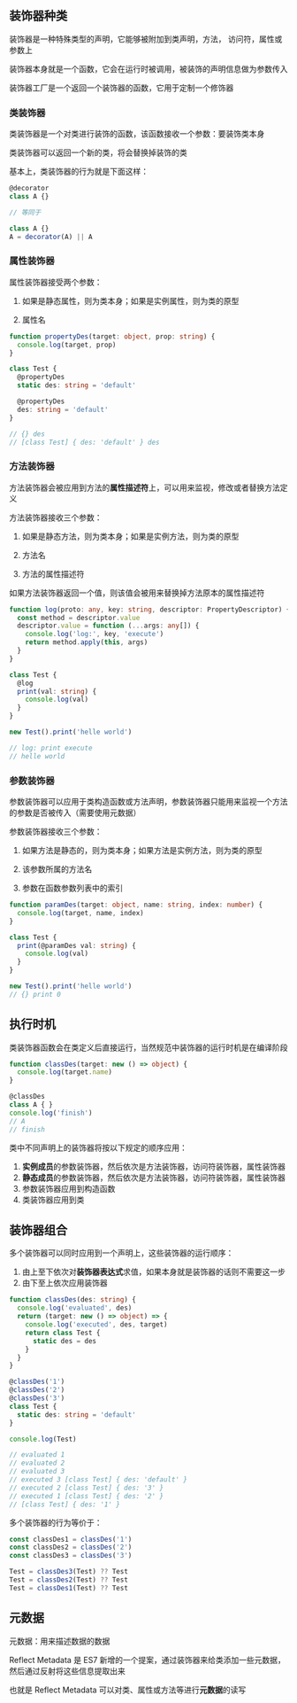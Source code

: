 ## 装饰器种类

装饰器是一种特殊类型的声明，它能够被附加到类声明，方法， 访问符，属性或参数上

装饰器本身就是一个函数，它会在运行时被调用，被装饰的声明信息做为参数传入

装饰器工厂是一个返回一个装饰器的函数，它用于定制一个修饰器

### 类装饰器

类装饰器是一个对类进行装饰的函数，该函数接收一个参数：要装饰类本身

类装饰器可以返回一个新的类，将会替换掉装饰的类

基本上，类装饰器的行为就是下面这样：

```javascript
@decorator
class A {}

// 等同于

class A {}
A = decorator(A) || A
```

### 属性装饰器

属性装饰器接受两个参数：

1. 如果是静态属性，则为类本身；如果是实例属性，则为类的原型

2. 属性名

```typescript
function propertyDes(target: object, prop: string) {
  console.log(target, prop)
}

class Test {
  @propertyDes
  static des: string = 'default'

  @propertyDes
  des: string = 'default'
}

// {} des
// [class Test] { des: 'default' } des
```

### 方法装饰器

方法装饰器会被应用到方法的**属性描述符**上，可以用来监视，修改或者替换方法定义

方法装饰器接收三个参数：

1. 如果是静态方法，则为类本身；如果是实例方法，则为类的原型

2. 方法名

3. 方法的属性描述符

如果方法装饰器返回一个值，则该值会被用来替换掉方法原本的属性描述符

```typescript
function log(proto: any, key: string, descriptor: PropertyDescriptor) {
  const method = descriptor.value
  descriptor.value = function (...args: any[]) {
    console.log('log:', key, 'execute')
    return method.apply(this, args)
  }
}

class Test {
  @log
  print(val: string) {
    console.log(val)
  }
}

new Test().print('helle world')

// log: print execute
// helle world
```

### 参数装饰器

参数装饰器可以应用于类构造函数或方法声明，参数装饰器只能用来监视一个方法的参数是否被传入（需要使用元数据）

参数装饰器接收三个参数：

1. 如果方法是静态的，则为类本身；如果方法是实例方法，则为类的原型

2. 该参数所属的方法名

3. 参数在函数参数列表中的索引

```typescript
function paramDes(target: object, name: string, index: number) {
  console.log(target, name, index)
}

class Test {
  print(@paramDes val: string) {
    console.log(val)
  }
}

new Test().print('helle world')
// {} print 0
```

## 执行时机

类装饰器函数会在类定义后直接运行，当然规范中装饰器的运行时机是在编译阶段

```typescript
function classDes(target: new () => object) {
  console.log(target.name)
}

@classDes
class A { }
console.log('finish')
// A
// finish
```

类中不同声明上的装饰器将按以下规定的顺序应用：

1. **实例成员**的参数装饰器，然后依次是方法装饰器，访问符装饰器，属性装饰器
2. **静态成员**的参数装饰器，然后依次是方法装饰器，访问符装饰器，属性装饰器
3. 参数装饰器应用到构造函数
4. 类装饰器应用到类

## 装饰器组合

多个装饰器可以同时应用到一个声明上，这些装饰器的运行顺序：

1. 由上至下依次对**装饰器表达式**求值，如果本身就是装饰器的话则不需要这一步
2. 由下至上依次应用装饰器

```typescript
function classDes(des: string) {
  console.log('evaluated', des)
  return (target: new () => object) => {
    console.log('executed', des, target)
    return class Test {
      static des = des
    }
  }
}

@classDes('1')
@classDes('2')
@classDes('3')
class Test {
  static des: string = 'default'
}

console.log(Test)

// evaluated 1
// evaluated 2
// evaluated 3
// executed 3 [class Test] { des: 'default' }
// executed 2 [class Test] { des: '3' }
// executed 1 [class Test] { des: '2' }
// [class Test] { des: '1' }
```

多个装饰器的行为等价于：

```javascript
const classDes1 = classDes('1')
const classDes2 = classDes('2')
const classDes3 = classDes('3')

Test = classDes3(Test) ?? Test
Test = classDes2(Test) ?? Test
Test = classDes1(Test) ?? Test
```

## 元数据

元数据：用来描述数据的数据

Reflect Metadata 是 ES7 新增的一个提案，通过装饰器来给类添加一些元数据，然后通过反射将这些信息提取出来

也就是 Reflect Metadata 可以对类、属性或方法等进行**元数据**的读写

